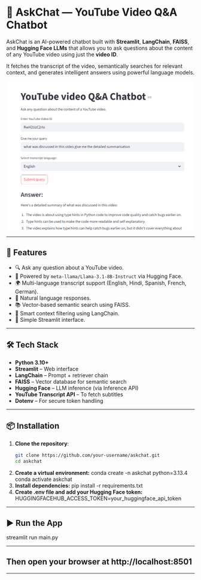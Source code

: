 # 🎥 AskChat — YouTube Video Q&A Chatbot

AskChat is an AI-powered chatbot built with **Streamlit**, **LangChain**, **FAISS**, and **Hugging Face LLMs** that allows you to ask questions about the content of any YouTube video using just the **video ID**.

It fetches the transcript of the video, semantically searches for relevant context, and generates intelligent answers using powerful language models.

![App Screenshot](assets/Screenshot.png)

---

## 🚀 Features

- 🔍 Ask any question about a YouTube video.
- 🧠 Powered by `meta-llama/Llama-3.1-8B-Instruct` via Hugging Face.
- 🌍 Multi-language transcript support (English, Hindi, Spanish, French, German).
- 💬 Natural language responses.
- 📚 Vector-based semantic search using FAISS.
- 🧩 Smart context filtering using LangChain.
- 🧼 Simple Streamlit interface.

---

## 🛠️ Tech Stack

- **Python 3.10+**
- **Streamlit** – Web interface
- **LangChain** – Prompt + retriever chain
- **FAISS** – Vector database for semantic search
- **Hugging Face** – LLM inference (via Inference API)
- **YouTube Transcript API** – To fetch subtitles
- **Dotenv** – For secure token handling

---

## 📦 Installation

1. **Clone the repository**:
   ```bash
   git clone https://github.com/your-username/askchat.git
   cd askchat
2. **Create a virtual environment:**
   conda create -n askchat python=3.13.4
   conda activate askchat
3. **Install dependencies:**
   pip install -r requirements.txt
4. **Create .env file and add your Hugging Face token:**
   HUGGINGFACEHUB_ACCESS_TOKEN=your_huggingface_api_token

---

## ▶️ Run the App
   streamlit run main.py

---

## Then open your browser at http://localhost:8501

---

